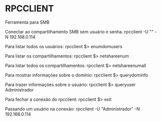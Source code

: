 # RPCCLIENT

Ferramenta para SMB

Conectar ao compartilhamento SMB sem usuário e senha.
rpcclient -U "" -N 192.168.0.114

Para listar todos os usuários:
rpcclient $> enumdomusers

Para listar os compartilhamentos:
rpcclient $> netshareenum

Para listar todos os compartilhamentos:
rpcclient $> netshareenumall

Para mostrar informações sobre o domínio:
rpcclient $> querydominfo

Para trazer informações sobre o usuário:
rpcclient $> queryuser Administrador

Para fechar a conexão do rpcclient:
rpcclient $> exit

Passando um usuário na conexão:
rpcclient -U "Administrador" -N 192.168.0.114
